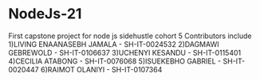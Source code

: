 # NodeJs-21
First capstone project for node js sidehustle cohort 5
Contributors include 
1)LIVING ENAANASEBH JAMALA - SH-IT-0024532 
2)DAGMAWI GEBREWOLD - SH-IT-0106637
3)UCHENYI KESANDU - SH-IT-0115401
4)CECILIA ATABONG - SH-IT-0076068
5)ISUEKEBHO GABRIEL - SH-IT-0020447
6)RAIMOT OLANIYI - SH-IT-0107364
